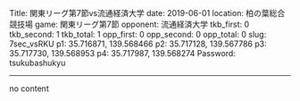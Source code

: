 Title: 関東リーグ第7節vs流通経済大学
date: 2019-06-01
location: 柏の葉総合競技場
game: 関東リーグ第7節
opponent: 流通経済大学
tkb_first: 0
tkb_second: 1
tkb_total: 1
opp_first: 0
opp_second: 0
opp_total: 0
slug: 7sec_vsRKU
p1: 35.716871, 139.568466
p2: 35.717128, 139.567786
p3: 35.717730, 139.568953
p4: 35.717987, 139.568274
Password: tsukubashukyu

---
no content
